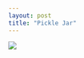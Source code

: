 ```yaml
---
layout: post
title: "Pickle Jar"
---
```


<img id="img" src="https://i.redd.it/usxtic0ks8k51.png"/>

